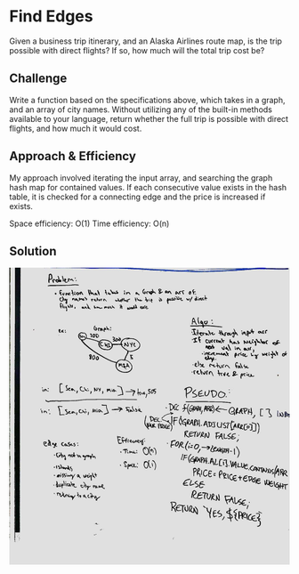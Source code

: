 # Find Edges
Given a business trip itinerary, and an Alaska Airlines route map, is the trip possible with direct flights? If so, how much will the total trip cost be?

## Challenge
Write a function based on the specifications above, which takes in a graph, and an array of city names. Without utilizing any of the built-in methods available to your language, return whether the full trip is possible with direct flights, and how much it would cost.

## Approach & Efficiency
My approach involved iterating the input array, and searching the graph hash map for contained values. If each consecutive value exists in the hash table, it is checked for a connecting edge and the price is increased if exists.

Space efficiency: O(1)
Time efficiency: O(n)

## Solution
![alt](https://github.com/cory0s/data-structures-and-algorithms/blob/master/assets/GetEdges%20-%20WB.jpg)